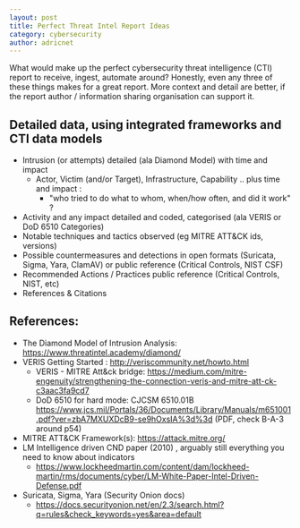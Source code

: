 ```yaml
---
layout: post
title: Perfect Threat Intel Report Ideas
category: cybersecurity
author: adricnet
---
```


What would make up the perfect cybersecurity threat intelligence (CTI) report to receive, ingest, automate around? Honestly, even any three of these things makes for a great report. More context and detail are better, if the report author / information sharing organisation can support it.

## Detailed data, using integrated frameworks and CTI data models
* Intrusion (or attempts) detailed (ala Diamond Model) with time and impact 
   * Actor, Victim (and/or Target), Infrastructure, Capability .. plus time and impact :
     * "who tried to do what to whom, when/how often, and did it work" ?
* Activity and any impact detailed and coded, categorised (ala VERIS or DoD 6510 Categories)
* Notable techniques and tactics observed (eg MITRE ATT&CK ids, versions)
* Possible countermeasures and detections in open formats (Suricata, Sigma, Yara, ClamAV) or public reference (Critical Controls, NIST CSF)
* Recommended Actions / Practices public reference (Critical Controls, NIST, etc)
* References & Citations

## References:
* The Diamond Model of Intrusion Analysis: https://www.threatintel.academy/diamond/
* VERIS Getting Started : http://veriscommunity.net/howto.html
  * VERIS - MITRE Att&ck bridge: https://medium.com/mitre-engenuity/strengthening-the-connection-veris-and-mitre-att-ck-c3aac3fa9cd7
  * DoD 6510 for hard mode: CJCSM 6510.01B https://www.jcs.mil/Portals/36/Documents/Library/Manuals/m651001.pdf?ver=zbA7MXUXDcB9-se9hOxsIA%3d%3d (PDF, check B-A-3 around p54)
* MITRE ATT&CK Framework(s): https://attack.mitre.org/
* LM Intelligence driven CND paper (2010) , arguably still everything you need to know about indicators
  * https://www.lockheedmartin.com/content/dam/lockheed-martin/rms/documents/cyber/LM-White-Paper-Intel-Driven-Defense.pdf
* Suricata, Sigma, Yara (Security Onion docs)
  * https://docs.securityonion.net/en/2.3/search.html?q=rules&check_keywords=yes&area=default
